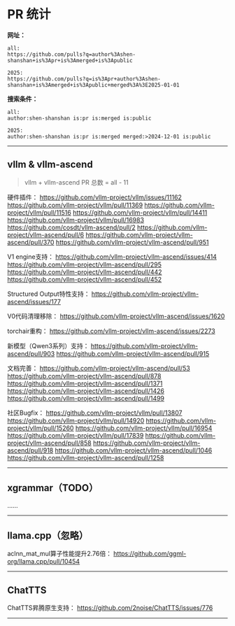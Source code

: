 # PR 统计

**网址：**

```
all:
https://github.com/pulls?q=author%3Ashen-shanshan+is%3Apr+is%3Amerged+is%3Apublic

2025:
https://github.com/pulls?q=is%3Apr+author%3Ashen-shanshan+is%3Amerged+is%3Apublic+merged%3A%3E2025-01-01
```

**搜索条件：**

```
all:
author:shen-shanshan is:pr is:merged is:public

2025:
author:shen-shanshan is:pr is:merged merged:>2024-12-01 is:public
```

---

## vllm & vllm-ascend

> vllm + vllm-ascend PR 总数 = all - 11

硬件插件：
https://github.com/vllm-project/vllm/issues/11162
https://github.com/vllm-project/vllm/pull/11369
https://github.com/vllm-project/vllm/pull/11516
https://github.com/vllm-project/vllm/pull/14411
https://github.com/vllm-project/vllm/pull/16983
https://github.com/cosdt/vllm-ascend/pull/2
https://github.com/vllm-project/vllm-ascend/pull/6
https://github.com/vllm-project/vllm-ascend/pull/370
https://github.com/vllm-project/vllm-ascend/pull/951

V1 engine支持：
https://github.com/vllm-project/vllm-ascend/issues/414
https://github.com/vllm-project/vllm-ascend/pull/295
https://github.com/vllm-project/vllm-ascend/pull/442
https://github.com/vllm-project/vllm-ascend/pull/452

Structured Output特性支持：
https://github.com/vllm-project/vllm-ascend/issues/177

V0代码清理移除：
https://github.com/vllm-project/vllm-ascend/issues/1620

torchair重构：
https://github.com/vllm-project/vllm-ascend/issues/2273

新模型（Qwen3系列）支持：
https://github.com/vllm-project/vllm-ascend/pull/903
https://github.com/vllm-project/vllm-ascend/pull/915

文档完善：
https://github.com/vllm-project/vllm-ascend/pull/53
https://github.com/vllm-project/vllm-ascend/pull/878
https://github.com/vllm-project/vllm-ascend/pull/1371
https://github.com/vllm-project/vllm-ascend/pull/1426
https://github.com/vllm-project/vllm-ascend/pull/1499

社区Bugfix：
https://github.com/vllm-project/vllm/pull/13807
https://github.com/vllm-project/vllm/pull/14920
https://github.com/vllm-project/vllm/pull/15260
https://github.com/vllm-project/vllm/pull/16954
https://github.com/vllm-project/vllm/pull/17839
https://github.com/vllm-project/vllm-ascend/pull/858
https://github.com/vllm-project/vllm-ascend/pull/918
https://github.com/vllm-project/vllm-ascend/pull/1046
https://github.com/vllm-project/vllm-ascend/pull/1258

---

## xgrammar（TODO）

……

---

## llama.cpp（忽略）

aclnn_mat_mul算子性能提升2.76倍：
https://github.com/ggml-org/llama.cpp/pull/10454

---

## ChatTTS

ChatTTS昇腾原生支持：
https://github.com/2noise/ChatTTS/issues/776

---
